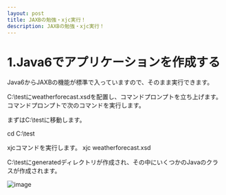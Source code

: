 ```yaml
---
layout: post
title: JAXBの勉強・xjc実行！
description: JAXBの勉強・xjc実行！
---
```

# 1.Java6でアプリケーションを作成する
Java6からJAXBの機能が標準で入っていますので、そのまま実行できます。

C:\testにweatherforecast.xsdを配置し、コマンドプロンプトを立ち上げます。
コマンドプロンプトで次のコマンドを実行します。

まずはC:\testに移動します。

cd C:\test

xjcコマンドを実行します。
xjc weatherforecast.xsd

C:\testにgeneratedディレクトリが作成され、その中にいくつかのJavaのクラスが作成されます。

![image]({{site.baseurl}}/assets/images/2009_10_3/1-2.jpg)
